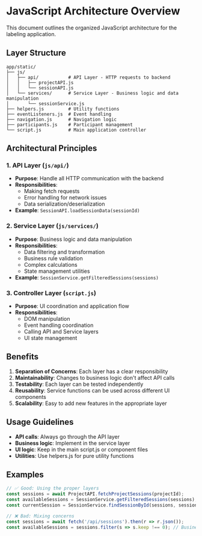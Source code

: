 # JavaScript Architecture Overview

This document outlines the organized JavaScript architecture for the labeling application.

## Layer Structure

```
app/static/
├── js/
│   ├── api/           # API Layer - HTTP requests to backend
│   │   ├── projectAPI.js
│   │   └── sessionAPI.js
│   └── services/      # Service Layer - Business logic and data manipulation
│       └── sessionService.js
├── helpers.js         # Utility functions
├── eventListeners.js  # Event handling
├── navigation.js      # Navigation logic
├── participants.js    # Participant management
└── script.js          # Main application controller
```

## Architectural Principles

### 1. **API Layer** (`js/api/`)
- **Purpose**: Handle all HTTP communication with the backend
- **Responsibilities**: 
  - Making fetch requests
  - Error handling for network issues
  - Data serialization/deserialization
- **Example**: `SessionAPI.loadSessionData(sessionId)`

### 2. **Service Layer** (`js/services/`)
- **Purpose**: Business logic and data manipulation
- **Responsibilities**:
  - Data filtering and transformation
  - Business rule validation
  - Complex calculations
  - State management utilities
- **Example**: `SessionService.getFilteredSessions(sessions)`

### 3. **Controller Layer** (`script.js`)
- **Purpose**: UI coordination and application flow
- **Responsibilities**:
  - DOM manipulation
  - Event handling coordination
  - Calling API and Service layers
  - UI state management

## Benefits

1. **Separation of Concerns**: Each layer has a clear responsibility
2. **Maintainability**: Changes to business logic don't affect API calls
3. **Testability**: Each layer can be tested independently
4. **Reusability**: Service functions can be used across different UI components
5. **Scalability**: Easy to add new features in the appropriate layer

## Usage Guidelines

- **API calls**: Always go through the API layer
- **Business logic**: Implement in the service layer
- **UI logic**: Keep in the main script.js or component files
- **Utilities**: Use helpers.js for pure utility functions

## Examples

```javascript
// ✅ Good: Using the proper layers
const sessions = await ProjectAPI.fetchProjectSessions(projectId);
const availableSessions = SessionService.getFilteredSessions(sessions);
const currentSession = SessionService.findSessionById(sessions, sessionId);

// ❌ Bad: Mixing concerns
const sessions = await fetch('/api/sessions').then(r => r.json());
const availableSessions = sessions.filter(s => s.keep !== 0); // Business logic in controller
```
